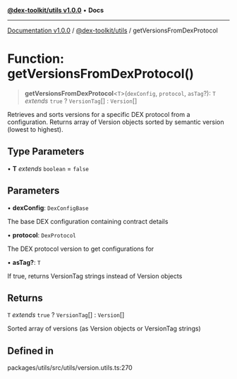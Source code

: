 [**@dex-toolkit/utils v1.0.0**](../README.md) • **Docs**

***

[Documentation v1.0.0](../../../packages.md) / [@dex-toolkit/utils](../README.md) / getVersionsFromDexProtocol

# Function: getVersionsFromDexProtocol()

> **getVersionsFromDexProtocol**\<`T`\>(`dexConfig`, `protocol`, `asTag`?): `T` *extends* `true` ? `VersionTag`[] : `Version`[]

Retrieves and sorts versions for a specific DEX protocol from a configuration.
Returns array of Version objects sorted by semantic version (lowest to highest).

## Type Parameters

• **T** *extends* `boolean` = `false`

## Parameters

• **dexConfig**: `DexConfigBase`

The base DEX configuration containing contract details

• **protocol**: `DexProtocol`

The DEX protocol version to get configurations for

• **asTag?**: `T`

If true, returns VersionTag strings instead of Version objects

## Returns

`T` *extends* `true` ? `VersionTag`[] : `Version`[]

Sorted array of versions (as Version objects or VersionTag strings)

## Defined in

packages/utils/src/utils/version.utils.ts:270

